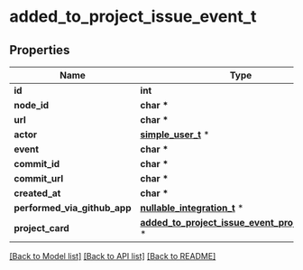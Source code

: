 # added_to_project_issue_event_t

## Properties
Name | Type | Description | Notes
------------ | ------------- | ------------- | -------------
**id** | **int** |  | 
**node_id** | **char \*** |  | 
**url** | **char \*** |  | 
**actor** | [**simple_user_t**](simple_user.md) \* |  | 
**event** | **char \*** |  | 
**commit_id** | **char \*** |  | 
**commit_url** | **char \*** |  | 
**created_at** | **char \*** |  | 
**performed_via_github_app** | [**nullable_integration_t**](nullable_integration.md) \* |  | 
**project_card** | [**added_to_project_issue_event_project_card_t**](added_to_project_issue_event_project_card.md) \* |  | [optional] 

[[Back to Model list]](../README.md#documentation-for-models) [[Back to API list]](../README.md#documentation-for-api-endpoints) [[Back to README]](../README.md)


